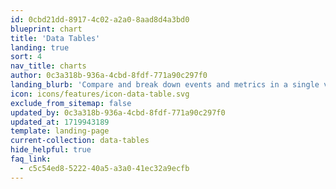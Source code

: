 ```yaml
---
id: 0cbd21dd-8917-4c02-a2a0-8aad8d4a3bd0
blueprint: chart
title: 'Data Tables'
landing: true
sort: 4
nav_title: charts
author: 0c3a318b-936a-4cbd-8fdf-771a90c297f0
landing_blurb: 'Compare and break down events and metrics in a single view'
icon: icons/features/icon-data-table.svg
exclude_from_sitemap: false
updated_by: 0c3a318b-936a-4cbd-8fdf-771a90c297f0
updated_at: 1719943189
template: landing-page
current-collection: data-tables
hide_helpful: true
faq_link:
  - c5c54ed8-5222-40a5-a3a0-41ec32a9ecfb
---
```

